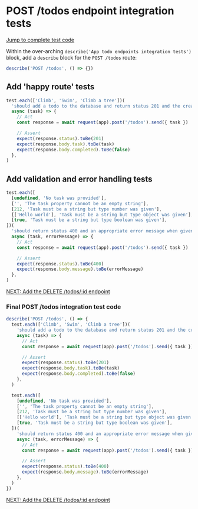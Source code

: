 # POST /todos endpoint integration tests

[Jump to complete test code](#final-post-todos-integration-test-code)

Within the over-arching `describe('App todo endpoints integration tests')` block, add a `describe` block for the `POST /todos` route:

```javascript
describe('POST /todos', () => {})
```

## Add 'happy route' tests

```javascript
test.each(['Climb', 'Swim', 'Climb a tree'])(
  'should add a todo to the database and return status 201 and the created todo object when passed the todo: "%s"',
  async (task) => {
    // Act
    const response = await request(app).post('/todos').send({ task })

    // Assert
    expect(response.status).toBe(201)
    expect(response.body.task).toBe(task)
    expect(response.body.completed).toBe(false)
  },
)
```

## Add validation and error handling tests

```javascript
test.each([
  [undefined, 'No task was provided'],
  ['', 'The task property cannot be an empty string'],
  [212, 'Task must be a string but type number was given'],
  [['Hello world'], 'Task must be a string but type object was given'],
  [true, 'Task must be a string but type boolean was given'],
])(
  'should return status 400 and an appropriate error message when given task value: "%s"',
  async (task, errorMessage) => {
    // Act
    const response = await request(app).post('/todos').send({ task })

    // Assert
    expect(response.status).toBe(400)
    expect(response.body.message).toBe(errorMessage)
  },
)
```

[NEXT: Add the DELETE /todos/:id endpoint](5a_deleteTodo_endpoint.md)

### Final POST /todos integration test code

```javascript
describe('POST /todos', () => {
  test.each(['Climb', 'Swim', 'Climb a tree'])(
    'should add a todo to the database and return status 201 and the created todo object when passed the todo: "%s"',
    async (task) => {
      // Act
      const response = await request(app).post('/todos').send({ task })

      // Assert
      expect(response.status).toBe(201)
      expect(response.body.task).toBe(task)
      expect(response.body.completed).toBe(false)
    },
  )

  test.each([
    [undefined, 'No task was provided'],
    ['', 'The task property cannot be an empty string'],
    [212, 'Task must be a string but type number was given'],
    [['Hello world'], 'Task must be a string but type object was given'],
    [true, 'Task must be a string but type boolean was given'],
  ])(
    'should return status 400 and an appropriate error message when given task value: "%s"',
    async (task, errorMessage) => {
      // Act
      const response = await request(app).post('/todos').send({ task })

      // Assert
      expect(response.status).toBe(400)
      expect(response.body.message).toBe(errorMessage)
    },
  )
})
```

[NEXT: Add the DELETE /todos/:id endpoint](5a_deleteTodo_endpoint.md)
